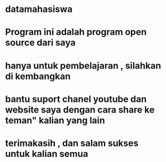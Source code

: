 # datamahasiswa

# Program ini adalah program open source dari saya 
# hanya untuk pembelajaran , silahkan di kembangkan 
# bantu suport chanel youtube dan website saya dengan cara share ke teman" kalian yang lain 
# terimakasih , dan salam sukses untuk kalian semua 

